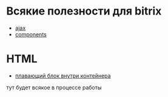 # Всякие полезности для bitrix #

* [ajax](https://github.com/st7art22/bitrix-wiki-shit/blob/master/ajax.md)
* [components](https://github.com/st7art22/bitrix-wiki-shit/blob/master/components.md)


# HTML #

* [плавающий блок внутри контейнера](https://github.com/st7art22/bitrix-wiki-shit/blob/master/html/position-sticky.md)

тут будет всякое в процессе работы
